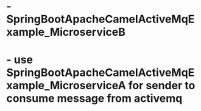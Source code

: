 # -SpringBootApacheCamelActiveMqExample_MicroserviceB
# - use SpringBootApacheCamelActiveMqExample_MicroserviceA for sender to consume message from activemq
